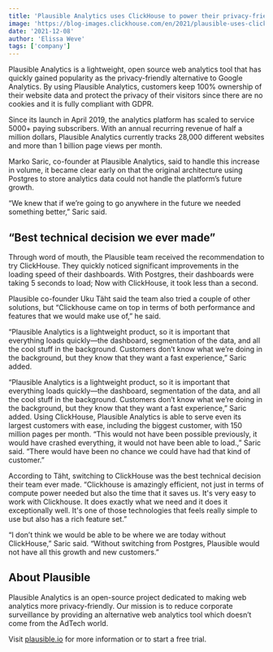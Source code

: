 ```yaml
---
title: 'Plausible Analytics uses ClickHouse to power their privacy-friendly Google Analytics alternative'
image: 'https://blog-images.clickhouse.com/en/2021/plausible-uses-clickHouse-to-power-privacy-friendly-google-analytics-alternative/featured-cropped.jpg'
date: '2021-12-08'
author: 'Elissa Weve'
tags: ['company']
---
```


Plausible Analytics is a lightweight, open source web analytics tool that has quickly gained popularity as the privacy-friendly alternative to Google Analytics. By using Plausible Analytics, customers keep 100% ownership of their website data and protect the privacy of their visitors since there are no cookies and it is fully compliant with GDPR.

Since its launch in April 2019, the analytics platform has scaled to service 5000+ paying subscribers. With an annual recurring revenue of half a million dollars, Plausible Analytics currently tracks 28,000 different websites and more than 1 billion page views per month.

Marko Saric, co-founder at Plausible Analytics, said to handle this increase in volume, it became clear early on that the original architecture using Postgres to store analytics data could not handle the platform’s future growth. 

“We knew that if we’re going to go anywhere in the future we needed something better,” Saric said.

## “Best technical decision we ever made”

Through word of mouth, the Plausible team received the recommendation to try ClickHouse. They quickly noticed significant improvements in the loading speed of their dashboards. With Postgres, their dashboards were taking 5 seconds to load; Now with ClickHouse, it took less than a second. 

Plausible co-founder Uku Täht said the team also tried a couple of other solutions, but “Clickhouse came on top in terms of both performance and features that we would make use of,” he said.

“Plausible Analytics is a lightweight product, so it is important that everything loads quickly—the dashboard, segmentation of the data, and all the cool stuff in the background. Customers don’t know what we’re doing in the background, but they know that they want a fast experience,” Saric added.

“Plausible Analytics is a lightweight product, so it is important that everything loads quickly—the dashboard, segmentation of the data, and all the cool stuff in the background. Customers don’t know what we’re doing in the background, but they know that they want a fast experience,” Saric added. Using ClickHouse, Plausible Analytics is able to serve even its largest customers with ease, including the biggest customer, with 150 million pages per month. “This would not have been possible previously, it would have crashed everything, it would not have been able to load.,” Saric said. “There would have been no chance we could have had that kind of customer.”

According to Täht, switching to ClickHouse was the best technical decision their team ever made. “Clickhouse is amazingly efficient, not just in terms of compute power needed but also the time that it saves us. It's very easy to work with Clickhouse. It does exactly what we need and it does it exceptionally well. It's one of those technologies that feels really simple to use but also has a rich feature set.”

“I don’t think we would be able to be where we are today without ClickHouse,” Saric said. “Without switching from Postgres, Plausible would not have all this growth and new customers.”

## About Plausible

Plausible Analytics is an open-source project dedicated to making web analytics more privacy-friendly. Our mission is to reduce corporate surveillance by providing an alternative web analytics tool which doesn’t come from the AdTech world.

Visit [plausible.io](https://plausible.io/) for more information or to start a free trial.



